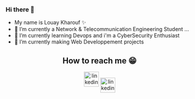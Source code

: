 ### Hi there 👋



- My name is Louay Kharouf ✨
- 🔭 I’m currently a Network & Telecommunication Engineering Student  ...
- 🌱 I’m currently learning Devops and i'm a CyberSecurity Enthusiast 
- 👯 I’m currently making Web Developpement projects 

<h2 align="center">
    <b>How to reach me 😁</b>
</h2>
<p align="center"><a href="https://www.linkedin.com/in/louay-k-77072083/" ><img src='https://i.imgur.com/vyL2VRi.png' alt='linkedin' height='40' ></a>
<a href="https://www.facebook.com/louay.kharouf" ><img src='https://i.imgur.com/wdFw6N0.png' alt='linkedin' height='40' align="center"></a>
</p>

